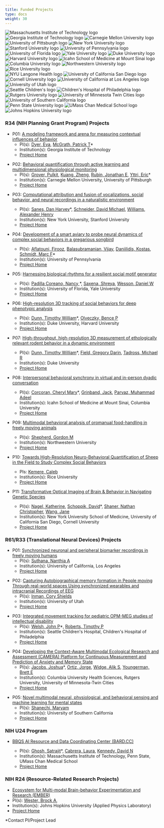 ```yaml
---
title: Funded Projects
type: docs
weight: 30
---
```


<!-- Our efforts are substantially informed and enhanced through the breadth and depth of scientific expertise of our collaborators in both [Collaborative Projects](#collaborative-projects) and [Service Projects](#service-projects).

[Contact us](mailto:info@repronim.org) if you are interested in becoming a ReproNim Collaborative or Service Project. -->

<link rel="stylesheet" href="/css/logos.css">
<div class="container logos">
    <div class="logos-1">
        <img src="/images/logos/mit.png" alt="Massachusetts Institute of Technology logo", title="MIT">
        <img src="/images/logos/gatech.png" alt="Georgia Institute of Technology logo", title="Georgia Tech">
        <img src="/images/logos/cmu.png" alt="Carnegie Mellon University logo", title="CMU">
        <img src="/images/logos/pitt.png" alt="University of Pittsburgh logo", title="Pitt">
        <img src="/images/logos/nyu.png" alt="New York University logo", title="NYU">
    </div>
    <div>
        <img src="/images/logos/stanford.png" alt="Stanford University logo", title="Stanford">
        <img src="/images/logos/upenn.png" alt="University of Pennsylvania logo", title="UPenn">
        <img src="/images/logos/ufl.png" alt="University of Florida logo", title="Florida">
        <img src="/images/logos/yale.png" alt="Yale University logo", title="Yale">
        <img src="/images/logos/duke.png" alt="Duke University logo", title="Duke">
    </div>
    <div>
        <img src="/images/logos/harvard.png" alt="Harvard University logo", title="Harvard">
        <img src="/images/logos/issms.png" alt="Icahn School of Medicine at Mount Sinai logo", title="Mount Sinai">
        <img src="/images/logos/columbia.png" alt="Columbia University logo", title="Columbia">
        <img src="/images/logos/northwestern.png" alt="Northwestern University logo", title="Northwestern">
        <img src="/images/logos/rice.png" alt="Rice University logo", title="Rice">
    </div>
    <div>
        <img src="/images/logos/nyu-langone.png" alt="NYU Langone Health logo", title="NYU Langine Health">
        <img src="/images/logos/ucsd.png" alt="University of California San Diego logo", title="UC San Diego">
        <img src="/images/logos/cornell.png" alt="Cornell University logo", title="Cornell">
        <img src="/images/logos/ucla.png" alt="University of California at Los Angeles logo", title="UCLA">
        <img src="/images/logos/uofutah.png" alt="University of Utah logo", title="Utah">
    </div>
    <div>
        <img src="/images/logos/sea-child.png" alt="Seattle Children's logo", title="Seattle's Children">
        <img src="/images/logos/chop.png" alt="Children's Hospital of Philadelphia logo", title="The Children's Hospital of Philadelphia">
        <img src="/images/logos/rutgers.png" alt="Rutgers University logo", title="Rutgers">
        <img src="/images/logos/umn.png" alt="University of Minnesota Twin Cities logo", title="University of Minnesota">
        <img src="/images/logos/usc.png" alt="University of Southern California logo", title="USC">
    </div>
    <div>
        <img src="/images/logos/pennstate.png" alt="Penn State University logo", title="Penn State">
        <img src="/images/logos/umasschan.png" alt="UMass Chan Medical School logo", title="UMass Chan Medical School">
        <img src="/images/logos/jhu.png" alt="Johns Hopkins University logo", title="Johns Hopkins">
    </div>
</div>

### R34 (NIH Planning Grant Program) Projects

<!-- We are collaborating with numerous groups around the country and abroad to synergistically develop ReproNim tools in concert with (and as informed by) rapidly advancing technologies in a variety of areas including image analysis, workflow processing, data sourcing and hosting, and associated API developments.

The P41 Center Collaborative Projects (CPs) serve as technology drivers, users, and testbeds for the cutting-edge technology developed in P41 Technology and Research Development projects. -->
<link rel="stylesheet" href="/css/projects.css">
<div class="hover-block">

- P01: [A modeling framework and arena for measuring contextual influences of behavior](https://reporter.nih.gov/search/lVXfsunpaUqfmTQW0jRXmA/project-details/10786801)
  - PI(s): [Dyer, Eva](mailto:evadyer@gatech.edu),
    [McGrath, Patrick T](mailto:patrick.mcgrath@biology.gatech.edu)\*
  - Institution(s): Georgia Institute of Technology
  - [Project Home](/projects/r34_01)

</div>

<div class="hover-block">

- P02: [Behavioral quantification through active learning and multidimensional physiological monitoring](https://reporter.nih.gov/search/9wx4cEt5ske-A88YXC9tyA/project-details/10786800)
  - PI(s): [Grover, Pulkit](mailto:pgrover@andrew.cmu.edu),
    [Kuang, Zheng](mailto:zhengkua@andrew.cmu.edu),
    [Rubin, Jonathan E](mailto:jonrubin@pitt.edu),
    [Yttri, Eric](mailto:eyttri@andrew.cmu.edu)\*
  - Institution(s): Carnegie Mellon University, University of Pittsburgh
  - [Project Home](/projects/r34_02)

</div>

<div class="hover-block">

- P03: [Computational attribution and fusion of vocalizations, social behavior, and neural recordings in a naturalistic environment](https://reporter.nih.gov/search/rGFBDprnTkuFAoKdn5poIQ/project-details/10786899)

  - PI(s): [Sanes, Dan Harvey](mailto:dhs1@nyu.edu)\*,
    [Schneider, David Michael](mailto:david.schneider@nyu.edu),
    [Williams, Alexander Henry](mailto:ahwillia@stanford.edu)
  - Institution(s): New York University, Stanford University
  - [Project Home](/projects/r34_03)

  </div>

<div class="hover-block">

- P04: [Development of a smart aviary to probe neural dynamics of complex social behaviors in a gregarious songbird](https://reporter.nih.gov/search/8oyFUGQ1mUW_hivhx91O7A/project-details/10786687)

  - PI(s): [Aflatouni, Firooz](mailto:firooz@seas.upenn.edu),
    [Balasubramanian, Vijay](mailto:vijay@physics.upenn.edu),
    [Daniilidis, Kostas](mailto:kostas@cis.upenn.edu),
    [Schmidt, Marc F](mailto:marcschm@sas.upenn.edu)\*
  - Institution(s): University of Pennsylvania
  - [Project Home](/projects/r34_04)

  </div>

<div class="hover-block">

- P05: [Harnessing biological rhythms for a resilient social motif generator](https://reporter.nih.gov/search/O078sWhnFkaeTno7iDSyBw/project-details/10797723)

  - PI(s): [Padilla Coreano, Nancy ](mailto:npadillacoreano@ufl.edu)\*,
    [Saxena, Shreya](mailto:shreya.saxena@yale.edu),
    [Wesson, Daniel W](mailto:danielwesson@ufl.edu)
  - Institution(s): University of Florida, Yale University
  - [Project Home](/projects/r34_05)

  </div>

<div class="hover-block">

- P06: [High-resolution 3D tracking of social behaviors for deep phenotypic analysis](https://reporter.nih.gov/search/t8WADFOb80WhM891u1bwgg/project-details/10786685)

  - PI(s): [Dunn, Timothy William](mailto:timothy.dunn@duke.edu)\*,
    [Olveczky, Bence P](mailto:olveczky@fas.harvard.edu)
  - Institution(s): Duke University, Harvard University
  - [Project Home](/projects/r34_06)

  </div>

<div class="hover-block">

- P07: [High-throughput, high-resolution 3D measurement of ethologically relevant rodent behavior in a dynamic environment](https://reporter.nih.gov/search/KBKLXTA2UEOKMLhYCQIvZg/project-details/10786883)

  - PI(s): [Dunn, Timothy William](mailto:timothy.dunn@duke.edu)\*,
    [Field, Gregory Darin](mailto:greg.d.field@gmail.com),
    [Tadross, Michael R](mailto:michael.tadross@duke.edu)
  - Institution(s): Duke University
  - [Project Home](/projects/r34_07)

  </div>

<div class="hover-block">

- P08: [Interpersonal behavioral synchrony in virtual and in-person dyadic conversation](https://reporter.nih.gov/search/PkNqY-ET0kW0D3SfO6MoLA/project-details/10797870)

  - PI(s): [Corcoran, Cheryl Mary](mailto:cheryl.corcoran@mssm.edu)\*,
    [Grinband, Jack](mailto:jg2269@cumc.columbia.edu),
    [Parvaz, Muhammad Adeel](mailto:muhammad.parvaz@mssm.edu)
  - Institution(s): Icahn School of Medicine at Mount Sinai, Columbia University
  - [Project Home](/projects/r34_08)

  </div>

<div class="hover-block">

- P09: [Multimodal behavioral analysis of oromanual food-handling in freely moving animals](https://reporter.nih.gov/search/5Wc6Oe9LGk6OglJVMNeRKw/project-details/10795435)

  - PI(s): [Shepherd, Gordon M](mailto:g-shepherd@northwestern.edu)
  - Institution(s): Northwestern University
  - [Project Home](/projects/r34_09)

  </div>

<div class="hover-block">

- P10: [Towards High-Resolution Neuro-Behavioral Quantification of Sheep in the Field to Study Complex Social Behaviors](https://reporter.nih.gov/search/5Wc6Oe9LGk6OglJVMNeRKw/project-details/10786956)

  - PIs: [Kemere, Caleb](mailto:caleb.kemere@rice.edu)
  - Institution(s): Rice University
  - [Project Home](/projects/r34_10)

  </div>

<div class="hover-block">

- P11: [Transformative Optical Imaging of Brain & Behavior in Navigating Genetic Species](https://reporter.nih.gov/search/ftmhALHbiUCuSoFidVtlvQ/project-details/10786461)

  - PI(s): [Nagel, Katherine](mailto:katherine.nagel@nyumc.org),
    [Schoppik, David](mailto:david.schoppik@nyulangone.org)\*,
    [Shaner, Nathan Christopher](mailto:ncshaner@ucsd.edu),
    [Wang, Jane](mailto:zw24@cornell.edu)
  - Institution(s): New York University School of Medicine, University of California San Diego, Cornell University
  - [Project Home](/projects/r34_11)

  </div>

### R61/R33 (Translational Neural Devices) Projects

<div class="hover-block">

- P01: [Synchronized neuronal and peripheral biomarker recordings in freely moving humans](https://reporter.nih.gov/search/iYWuFLFKV02NMxjmWYBzoA/project-details/10792386)
  - PI(s): [Suthana, Nanthia A](mailto:nsuthana@mednet.ucla.edu)
  - Institution(s): University of California, Los Angeles
  - [Project Home](/projects/r61_01/)

</div>

<div class="hover-block">

- P02: [Capturing Autobiographical memory formation in People moving Through real-world spaces Using synchronized wearables and intracranial Recordings of EEG](https://reporter.nih.gov/search/d5uHWn4kKEmuyUDa6pyaNg/project-details/10792324)
  - PI(s): [Inman, Cory Shields](mailto:cory.inman@psych.utah.edu)
  - Institution(s): University of Utah
  - [Project Home](/projects/r61_02/)

</div>

<div class="hover-block">

- P03: [Integrated movement tracking for pediatric OPM-MEG studies of intellectual disability](https://reporter.nih.gov/search/OyGvzxrwu0mcaz0ainOjYw/project-details/10792146)
  - PI(s): [Welsh, John P](mailto:jpwelsh@uw.edu)\*,
    [Roberts, Timothy P](mailto:robertstim@chop.edu)
  - Institution(s): Seattle Children's Hospital, Children's Hospital of Philadelphia
  - [Project Home](/projects/r61_03/)

</div>

<div class="hover-block">

- P04: [Developing the Context-Aware Multimodal Ecological Research and Assessment (CAMERA) Platform for Continuous Measurement and Prediction of Anxiety and Memory State](https://reporter.nih.gov/search/mVgOCnwbrEKKmaPwBpSCqQ/project-details/10801782)
  - PI(s): [Jacobs, Joshua](mailto:joshua.jacobs@columbia.edu)\*,
    [Ortiz, Jorge](mailto:jorge.ortiz@rutgers.edu),
    [Widge, Alik S](mailto:awidge@umn.edu),
    [Youngerman, Brett E](mailto:bey2103@cumc.columbia.edu)
  - Institution(s): Columbia University Health Sciences, Rutgers University, University of Minnesota-Twin Cities
  - [Project Home](/projects/r61_04/)

</div>

<div class="hover-block">

- P05: [Novel multimodal neural, physiological, and behavioral sensing and machine learning for mental states](https://reporter.nih.gov/search/asKY5_5QYEehWfAu-Lbsiw/project-details/10800578)
  - PI(s): [Shanechi, Maryam](mailto:shanechi@usc.edu)
  - Institution(s): University of Southern California
  - [Project Home](/projects/r61_05/)

</div>

### NIH U24 Program

<div class="hover-block">

- [BBQS AI Resource and Data Coordinating Center (BARD.CC)](https://reporter.nih.gov/search/NfCIRcP5c0eqWjzBvOjD_g/project-details/10888562)

  - PI(s): [Ghosh, Satrajit](mailto:satra@mit.edu)\*,
    [Cabrera, Laura](mailto:lcabrera@psu.edu),
    [Kennedy, David N](mailto:David.Kennedy@umassmed.edu)
  - Institution(s): Massachusetts Institute of Technology, Penn State, UMass Chan Medical School
  - [Project Home](/projects/dcaic)

</div>

### NIH R24 (Resource-Related Research Projects)

<div class="hover-block">

- [Ecosystem for Multi-modal Brain-behavior Experimentation and Research (EMBER)](https://reporter.nih.gov/search/WmrQyaKHvkSe5KZfddP37w/project-details/10888659)
- PI(s): [Wester, Brock A](mailto:Brock.Wester@jhuapl.edu),
- Institution(s): Johns Hopkins University (Applied Physics Laboratory)
- [Project Home](/projects/ember)

</div>

\*Contact PI/Project Lead
